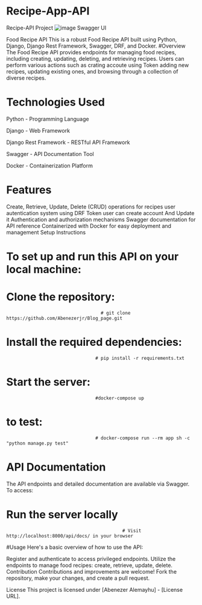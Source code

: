 # Recipe-App-API
Recipe-API Project
![image](https://github.com/Abenezerjr/Recipe-App-API/assets/106702572/98820ba0-4ce5-40f9-b3d8-4ef44c4ec6e8)
Swagger UI

Food Recipe API
This is a robust Food Recipe API built using Python, Django, Django Rest Framework, Swagger, DRF, and Docker.
 #Overview  
The Food Recipe API provides endpoints for managing food recipes, including creating, updating, deleting, and retrieving recipes. Users can perform various actions such as crating accoute using Token adding new recipes, updating existing ones, and browsing through a collection of diverse recipes.

# Technologies Used

 Python - Programming Language

 Django - Web Framework
 
 Django Rest Framework - RESTful API Framework 
 
 Swagger - API Documentation Tool
 
 Docker - Containerization Platform
 
 # Features
 
 Create, Retrieve, Update, Delete (CRUD) operations for recipes
  user autentication system using DRF Token user can create account And Update it
 Authentication and authorization mechanisms
 Swagger documentation for API reference
 Containerized with Docker for easy deployment and management
 Setup Instructions
 
# To set up and run this API on your local machine:

# Clone the repository: 
                                       # git clone https://github.com/Abenezerjr/Blog_page.git
# Install the required dependencies:
                                     # pip install -r requirements.txt
# Start the server: 
                                     #docker-compose up
                                     
 # to test: 
                                     # docker-compose run --rm app sh -c "python manage.py test"

# API Documentation
The API endpoints and detailed documentation are available via Swagger. To access:

# Run the server locally

                                               # Visit http://localhost:8000/api/docs/ in your browser
#Usage
Here's a basic overview of how to use the API:

Register and authenticate to access privileged endpoints.
Utilize the endpoints to manage food recipes: create, retrieve, update, delete.
Contribution
Contributions and improvements are welcome! Fork the repository, make your changes, and create a pull request.

License
This project is licensed under [Abenezer Alemayhu] - [License URL].
